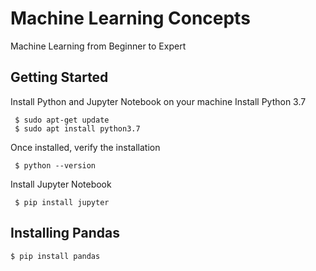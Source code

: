 # Machine Learning Concepts
 Machine Learning from Beginner to Expert
## Getting Started 
 Install Python and Jupyter Notebook on your machine 
 Install Python 3.7
 ```
  $ sudo apt-get update 
  $ sudo apt install python3.7
 ```
 Once installed, verify the installation 
 ```
  $ python --version
 ```
 Install Jupyter Notebook
 ```
  $ pip install jupyter
 ```
 ## Installing Pandas 
 ```
 $ pip install pandas
 ```
 
